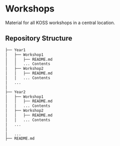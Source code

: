 # Workshops

Material for all KOSS workshops in a central location.

## Repository Structure

```graphql
├── Year1                   
│   ├── Workshop1             
│   │   ├── README.md              
│   │   ... Contents
│   ├── Workshop2            
│   │   ├── README.md           
│   │   ... Contents
│   ...                 
│
├── Year2                   
│   ├── Workshop1             
│   │   ├── README.md              
│   │   ... Contents
│   ├── Workshop2            
│   │   ├── README.md           
│   │   ... Contents
│   ...                 
│
│   ...
├── README.md
```
